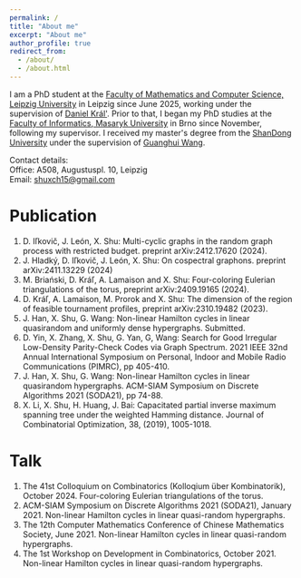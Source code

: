 ```yaml
---
permalink: /
title: "About me"
excerpt: "About me"
author_profile: true
redirect_from: 
  - /about/
  - /about.html
---
```


I am a PhD student at the [Faculty of Mathematics and Computer Science, Leipzig University](https://www.mathcs.uni-leipzig.de/en) in Leipzig since June 2025, working under the supervision of [Daniel Král'](https://www.ucw.cz/~kral/).
Prior to that, I began my PhD studies at the [Faculty of Informatics, Masaryk University](https://www.fi.muni.cz/) in Brno since November, following my supervisor.
I received my master's degree from the [ShanDong University](https://en.sdu.edu.cn/) under the supervision of [Guanghui Wang](https://faculty.sdu.edu.cn/wangguanghui1/en/index.htm). 

Contact details:\
Office:   A508, Augustuspl. 10, Leipzig \
Email:    shuxch15@gmail.com

Publication
======
1. D. Iľkovič, J. León, X. Shu: Multi-cyclic graphs in the random graph process with restricted budget.
preprint arXiv:2412.17620 (2024).
2. J. Hladký, D. Iľkovič, J. León, X. Shu: On cospectral graphons.
preprint arXiv:2411.13229 (2024)
3. M. Briański, D. Kráľ, A. Lamaison and X. Shu: Four-coloring Eulerian triangulations of the torus, preprint arXiv:2409.19165 (2024).
4. D. Kráľ, A. Lamaison, M. Prorok and X. Shu: The dimension of the region of feasible tournament profiles, preprint arXiv:2310.19482 (2023).
5. J. Han, X. Shu, G. Wang: Non-linear Hamilton cycles in linear quasirandom and uniformly dense hypergraphs. Submitted.
6. D. Yin, X. Zhang, X. Shu, G. Yan, G, Wang: Search for Good Irregular Low-Density Parity-Check Codes via Graph Spectrum. 2021 IEEE 32nd Annual International Symposium on Personal, Indoor and Mobile Radio Communications (PIMRC), pp 405-410.
7. J. Han, X. Shu, G. Wang: Non-linear Hamilton cycles in linear quasirandom hypergraphs. ACM-SIAM Symposium on Discrete Algorithms 2021 (SODA21), pp 74-88.
8. X. Li, X. Shu, H. Huang, J. Bai: Capacitated partial inverse maximum spanning tree under the weighted Hamming distance. Journal of Combinatorial Optimization, 38, (2019), 1005-1018.


Talk
======

1. The 41st Colloquium on Combinatorics (Kolloqium über Kombinatorik), October 2024. Four-coloring Eulerian triangulations of the torus.
2. ACM-SIAM Symposium on Discrete Algorithms 2021 (SODA21), January 2021. Non-linear Hamilton cycles in linear quasi-random hypergraphs. 
3. The 12th Computer Mathematics Conference of Chinese Mathematics Society, June 2021. Non-linear Hamilton cycles in linear quasi-random hypergraphs.
4. The 1st Workshop on Development in Combinatorics, October 2021. Non-linear Hamilton cycles in linear quasi-random hypergraphs.


